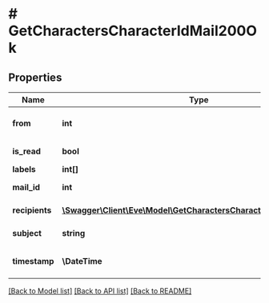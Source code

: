 # # GetCharactersCharacterIdMail200Ok

## Properties

Name | Type | Description | Notes
------------ | ------------- | ------------- | -------------
**from** | **int** | From whom the mail was sent | [optional]
**is_read** | **bool** | is_read boolean | [optional]
**labels** | **int[]** | labels array | [optional]
**mail_id** | **int** | mail_id integer | [optional]
**recipients** | [**\Swagger\Client\Eve\Model\GetCharactersCharacterIdMailRecipient[]**](GetCharactersCharacterIdMailRecipient.md) | Recipients of the mail | [optional]
**subject** | **string** | Mail subject | [optional]
**timestamp** | **\DateTime** | When the mail was sent | [optional]

[[Back to Model list]](../../README.md#models) [[Back to API list]](../../README.md#endpoints) [[Back to README]](../../README.md)
